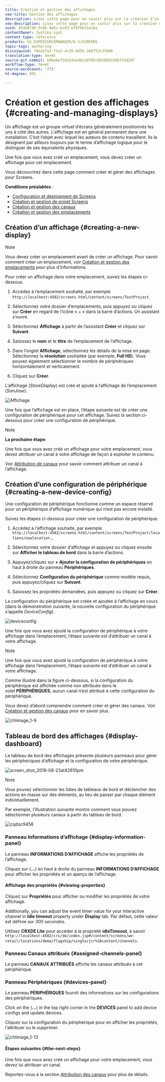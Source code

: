 ```yaml
---
title: Création et gestion des affichages
seo-title: Gestion des affichages
description: Lisez cette page pour en savoir plus sur la création d’un affichage et d’une configuration de périphérique. Vous y trouverez également des informations sur le tableau de bord des affichages.
seo-description: Lisez cette page pour en savoir plus sur la création d’un affichage et d’une configuration de périphérique. Vous y trouverez également des informations sur le tableau de bord des affichages.
uuid: dfde0740-5c8b-4e6c-bc83-bf8fbb31a16a
contentOwner: Jyotika syal
content-type: reference
products: SG_EXPERIENCEMANAGER/6.5/SCREENS
topic-tags: authoring
discoiquuid: f8e2e7a3-f3a1-4c35-b055-166752c3fb86
translation-type: tm+mt
source-git-commit: b06ebef5d22daed81e8705c0928501505fd3d297
workflow-type: tm+mt
source-wordcount: '773'
ht-degree: 95%

---
```



# Création et gestion des affichages {#creating-and-managing-displays}

Un affichage est un groupe virtuel d’écrans généralement positionnés les uns à côté des autres. L’affichage est en général permanent dans une installation. C’est l’objet avec lequel les auteurs de contenu travaillent. Ils le désignent par ailleurs toujours par le terme d’affichage logique pour le distinguer de ses équivalents physiques.

Une fois que vous avez créé un emplacement, vous devez créer un affichage pour cet emplacement.

Vous découvrirez dans cette page comment créer et gérer des affichages pour Screens.

**Conditions préalables** :

* [Configuration et déploiement de Screens](configuring-screens-introduction.md)
* [Création et gestion de projet Screens](creating-a-screens-project.md)
* [Création et gestion des canaux](managing-channels.md)
* [Création et gestion des emplacements](managing-locations.md)

## Création d’un affichage {#creating-a-new-display}

>[!NOTE]
>
>Vous devez créer un emplacement avant de créer un affichage. Pour savoir comment créer un emplacement, voir [Création et gestion des emplacements](managing-locations.md) pour plus d’informations.

Pour créer un affichage dans votre emplacement, suivez les étapes ci-dessous.

1. Accédez à l’emplacement souhaité, par exemple `http://localhost:4502/screens.html/content/screens/TestProject`.
1. Sélectionnez votre dossier d’emplacements, puis appuyez ou cliquez sur **Créer** en regard de l’icône « + » dans la barre d’actions. Un assistant s’ouvre.
1. Sélectionnez **Affichage** à partir de l’assistant **Créer** et cliquez sur **Suivant**.

1. Saisissez le **nom** et le **titre** de l’emplacement de l’affichage.

1. Dans l’onglet **Affichage**, sélectionnez les détails de la mise en page. Sélectionnez la **résolution** souhaitée (par exemple, **Full HD**). Vous pouvez également sélectionner le nombre de périphériques horizontalement et verticalement.

1. Cliquez sur **Créer**.

L’affichage (*StoreDisplay*) est créé et ajouté à l’affichage de l’emplacement (*SanJose*).

![Affichage](assets/display.gif)

Une fois que l’affichage est en place, l’étape suivante est de créer une configuration de périphérique pour cet affichage. Suivez la section ci-dessous pour créer une configuration de périphérique.

>[!NOTE]
>
>**La prochaine étape**:
>
>Une fois que vous avez créé un affichage pour votre emplacement, vous devez attribuer un canal à votre affichage de façon à exploiter le contenu.
>
>Voir [Attribution de canaux](channel-assignment.md) pour savoir comment attribuer un canal à l’affichage.

## Création d’une configuration de périphérique {#creating-a-new-device-config}

Une configuration de périphérique fonctionne comme un espace réservé pour un périphérique d’affichage numérique qui n’est pas encore installé.

Suivez les étapes ci-dessous pour créer une configuration de périphérique.

1. Accédez à l’affichage souhaité, par exemple `http://localhost:4502/screens.html/content/screens/TestProject/locations/newlocation` ,.
1. Sélectionnez votre dossier d’affichage et appuyez ou cliquez ensuite sur **Afficher le tableau de bord** dans la barre d’actions.
1. Appuyez/cliquez sur **+ Ajouter la configuration de périphériques** en haut à droite du panneau **Périphériques**.

1. Sélectionnez **Configuration du périphérique** comme modèle requis, puis appuyez/cliquez sur **Suivant**.

1. Saisissez les propriétés demandées, puis appuyez ou cliquez sur **Créer**.

La configuration du périphérique est créée et ajoutée à l’affichage en cours (dans la démonstration suivante, la nouvelle configuration du périphérique s’appelle *DeviceConfig*).

![deviceconfig](assets/deviceconfig.gif)

Une fois que vous avez ajouté la configuration de périphérique à votre affichage dans l’emplacement, l’étape suivante est d’attribuer un canal à votre affichage.

>[!NOTE]
>
>Une fois que vous avez ajouté la configuration de périphérique à votre affichage dans l’emplacement, l’étape suivante est d’attribuer un canal à votre affichage.
>
>Comme illustré dans la figure ci-dessous, si la configuration du périphérique est affichée comme non attribuée dans le volet **PÉRIPHÉRIQUES**, aucun canal n’est attribué à cette configuration du périphérique.
>
>Vous devez d’abord comprendre comment créer et gérer des canaux. Voir [Création et gestion des canaux](managing-channels.md) pour en savoir plus.

![chlimage_1-9](assets/chlimage_1-9.png)

## Tableau de bord des affichages {#display-dashboard}

Le tableau de bord des affichages présente plusieurs panneaux pour gérer les périphériques d’affichage et la configuration de votre périphérique.

![screen_shot_2018-08-23at42810pm](assets/screen_shot_2018-08-23at42810pm.png)

>[!NOTE]
>
>Vous pouvez sélectionner les listes de tableaux de bord et déclencher des actions en masse sur des éléments, au lieu de passer par chaque élément individuellement.
>
>Par exemple, l’illustration suivante montre comment vous pouvez sélectionner plusieurs canaux à partir du tableau de bord.

![cqdoc9456](assets/cqdoc9456.gif)

### Panneau Informations d’affichage {#display-information-panel}

Le panneau **INFORMATIONS D’AFFICHAGE** affiche les propriétés de l’affichage.

Cliquez sur (**...**) en haut à droite du panneau **INFORMATIONS D’AFFICHAGE** pour afficher les propriétés et un aperçu de l’affichage.


#### Affichage des propriétés {#viewing-properties}

Cliquez sur **Propriétés** pour afficher ou modifier les propriétés de votre affichage.

Additionally, you can adjust the event timer value for your interactive channel in **Idle timeout** property under **Display** tab. Par défaut, cette valeur est définie sur *300 secondes*.

Utilisez **CRXDE Lite** pour accéder à la propriété **idleTimeout**, à savoir `http://localhost:4502/crx/de/index.jsp#/content/screens/we-retail/locations/demo/flagship/single/jcr%3Acontent/channels`.


### Panneau Canaux attribués {#assigned-channels-panel}

Le panneau **CANAUX ATTRIBUÉS** affiche les canaux attribués à cet périphérique.


### Panneau Périphériques {#devices-panel}

Le panneau **PÉRIPHÉRIQUES** fournit des informations sur les configurations des périphériques.

Click on the (**...**) in the top right corner in the **DEVICES** panel to add device configs and update devices.

Cliquez sur la configuration du périphérique pour en afficher les propriétés, l‘attribuer ou le supprimer.

![chlimage_1-13](assets/chlimage_1-13.png)

#### Étapes suivantes {#the-next-steps}

Une fois que vous avez créé un affichage pour votre emplacement, vous devez lui attribuer un canal.

Reportez-vous à la section [Attribution des canaux](channel-assignment.md) pour plus de détails.

